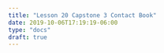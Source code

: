 ```yaml
---
title: "Lesson 20 Capstone 3 Contact Book"
date: 2019-10-06T17:19:19-06:00
type: "docs"
draft: true
---
```


